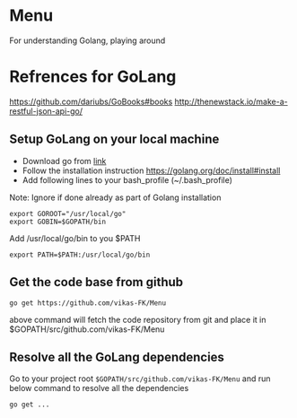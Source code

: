 # Menu
For understanding Golang, playing around

# Refrences for GoLang
https://github.com/dariubs/GoBooks#books
http://thenewstack.io/make-a-restful-json-api-go/


## Setup GoLang on your local machine
* Download go from [link](https://golang.org/dl/)
* Follow the installation instruction https://golang.org/doc/install#install
* Add following lines to your bash_profile (~/.bash_profile)

Note: Ignore if done already as part of Golang installation

~~~ shell
export GOROOT="/usr/local/go"
export GOBIN=$GOPATH/bin
~~~
Add /usr/local/go/bin to you $PATH
~~~ shell
export PATH=$PATH:/usr/local/go/bin
~~~

## Get the code base from github
~~~ shell
go get https://github.com/vikas-FK/Menu
~~~
above command will fetch the code repository from git and place it in $GOPATH/src/github.com/vikas-FK/Menu

## Resolve all the GoLang dependencies
Go to your project root `$GOPATH/src/github.com/vikas-FK/Menu` and run below command to resolve all the dependencies
~~~ shell
go get ...
~~~

